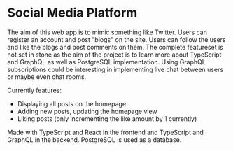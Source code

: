 # Social Media Platform
The aim of this web app is to mimic something like Twitter. Users can register an account and post "blogs" on the site. Users can follow the users and like the blogs and post comments on them. The complete featureset is not set in stone as the aim of the project is to learn more about TypeScript and GraphQL as well as PostgreSQL implementation. Using GraphQL subscriptions could be interesting in implementing live chat between users or maybe even chat rooms.

Currently features:

* Displaying all posts on the homepage
* Adding new posts, updating the homepage view
* Liking posts (only incrementing the like amount by 1 currently)

Made with TypeScript and React in the frontend and TypeScript and GraphQL in the backend. PostgreSQL is used as a database.
